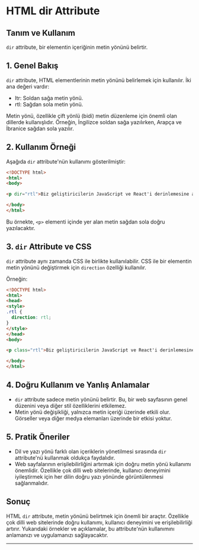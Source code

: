 # HTML dir Attribute

##  Tanım ve Kullanım

`dir` attribute, bir elementin içeriğinin metin yönünü belirtir.

## 1. Genel Bakış

`dir` attribute, HTML elementlerinin metin yönünü belirlemek için kullanılır. İki ana değeri vardır:

- ltr: Soldan sağa metin yönü.
- rtl: Sağdan sola metin yönü.

Metin yönü, özellikle çift yönlü (bidi) metin düzenleme için önemli olan dillerde kullanışlıdır. Örneğin, İngilizce soldan sağa yazılırken, Arapça ve İbranice sağdan sola yazılır.

## 2. Kullanım Örneği

Aşağıda `dir` attribute'nün kullanımı gösterilmiştir:

```html
<!DOCTYPE html>
<html>
<body>

<p dir="rtl">Biz geliştiricilerin JavaScript ve React'i derinlemesine anlamalarına yardımcı oluyoruz.</p>

</body>
</html>
```

Bu örnekte, `<p>` elementi içinde yer alan metin sağdan sola doğru yazılacaktır.

## 3. `dir` Attribute ve CSS

`dir` attribute aynı zamanda CSS ile birlikte kullanılabilir. CSS ile bir elementin metin yönünü değiştirmek için `direction` özelliği kullanılır.

Örneğin:

```html
<!DOCTYPE html>
<html>
<head>
<style>
.rtl {
  direction: rtl;
}
</style>
</head>
<body>

<p class="rtl">Biz geliştiricilerin JavaScript ve React'i derinlemesine anlamalarına yardımcı oluyoruz.</p>

</body>
</html>
```

## 4. Doğru Kullanım ve Yanlış Anlamalar

- `dir` attribute sadece metin yönünü belirtir. Bu, bir web sayfasının genel düzenini veya diğer stil özelliklerini etkilemez.
- Metin yönü değişikliği, yalnızca metin içeriği üzerinde etkili olur. Görseller veya diğer medya elemanları üzerinde bir etkisi yoktur.

## 5. Pratik Öneriler

- Dil ve yazı yönü farklı olan içeriklerin yönetilmesi sırasında `dir` attribute'nü kullanmak oldukça faydalıdır.
- Web sayfalarının erişilebilirliğini artırmak için doğru metin yönü kullanımı önemlidir. Özellikle çok dilli web sitelerinde, kullanıcı deneyimini iyileştirmek için her dilin doğru yazı yönünde görüntülenmesi sağlanmalıdır.

## Sonuç

HTML `dir` attribute, metin yönünü belirtmek için önemli bir araçtır. Özellikle çok dilli web sitelerinde doğru kullanımı, kullanıcı deneyimini ve erişilebilirliği artırır. Yukarıdaki örnekler ve açıklamalar, bu attribute'nün kullanımını anlamanızı ve uygulamanızı sağlayacaktır.

---
